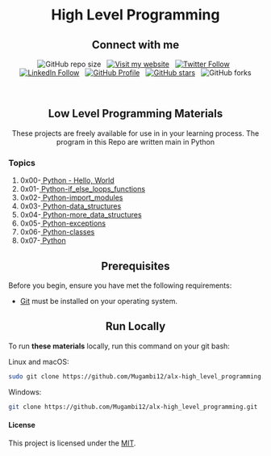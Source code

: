 <h1 align="center">High Level Programming</h1>
<h2 align="center">Connect with me</h2>

<div align="center">

  ![GitHub repo size](https://img.shields.io/github/repo-size/Mugambi12/alx-high_level_programming) &nbsp;
  [![Visit my website](https://img.shields.io/badge/Visit%20my%20website-Here-lightblue)](https://silasmugambi.pages.dev) &nbsp;
  [![Twitter Follow](https://img.shields.io/twitter/follow/Twitter?style=social)](https://twitter.com/intent/follow?screen_name=mugambimungiria) &nbsp;
  [![LinkedIn Follow](https://img.shields.io/badge/LinkedIn-Follow-blue)](https://www.linkedin.com/in/silasmugambi/) &nbsp;
  [![GitHub Profile](https://img.shields.io/github/followers/Mugambi12?style=social)](https://github.com/Mugambi12) &nbsp;
  [![GitHub stars](https://img.shields.io/github/stars/Mugambi12/alx-high_level_programming?style=social)](https://github.com/Mugambi12/alx-high_level_programming) &nbsp;
  ![GitHub forks](https://img.shields.io/github/forks/Mugambi12/alx-high_level_programming?style=social)

<br/>

  <h2 align="center">Low Level Programming Materials</h2>

  <p text-align="justify">These projects are freely available for use in in your learning process. The program in this Repo are written main in Python</p>


<h3 align="left">Topics</h3>

 <ol align="left">
	<li>0x00-<a href="https://github.com/Mugambi12/alx-high_level_programming/tree/master/0x00-python-hello_world"> Python - Hello, World</a></li>
	<li>0x01-<a href="https://github.com/Mugambi12/alx-higher_level_programming/tree/main/0x01-python-if_else_loops_functions"> Python-if_else_loops_functions</a></li>
	<li>0x02-<a href="https://github.com/Mugambi12/alx-higher_level_programming/tree/main/0x02-python-import_modules"> Python-import_modules</a></li>
	<li>0x03-<a href="https://github.com/Mugambi12/alx-higher_level_programming/tree/main/0x03-python-data_structures"> Python-data_structures</a></li>
	<li>0x04-<a href="https://github.com/Mugambi12/alx-higher_level_programming/tree/main/0x04-python-more_data_structures"> Python-more_data_structures</a></li>
	<li>0x05-<a href="https://github.com/Mugambi12/alx-higher_level_programming/tree/main/0x05-python-exceptions"> Python-exceptions</a></li>
	<li>0x06-<a href="https://github.com/Mugambi12/alx-higher_level_programming/tree/main/0x06-python-classes"> Python-classes</a></li>
	<li>0x07-<a href="https://github.com/Mugambi12/alx-high_level_programming"> Python</a></li>
</ol>

</div>


<h2 align="center">Prerequisites</h2>

Before you begin, ensure you have met the following requirements:

* [Git](https://git-scm.com/downloads "Download Git") must be installed on your operating system.




<h2 align="center">Run Locally</h2>

To run **these materials** locally, run this command on your git bash:

Linux and macOS:

```bash
sudo git clone https://github.com/Mugambi12/alx-high_level_programming.git
```

Windows:

```bash
git clone https://github.com/Mugambi12/alx-high_level_programming.git
```


#### License

  <p>This project is licensed under the <a href="https://choosealicense.com/licenses/mit/">MIT</a>.</p>

